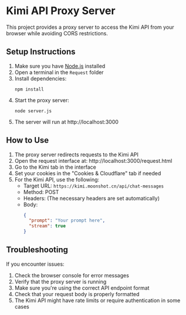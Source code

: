 # Kimi API Proxy Server

This project provides a proxy server to access the Kimi API from your browser while avoiding CORS restrictions.

## Setup Instructions

1. Make sure you have [Node.js](https://nodejs.org/) installed
2. Open a terminal in the `Request` folder
3. Install dependencies:
   ```
   npm install
   ```
4. Start the proxy server:
   ```
   node server.js
   ```
5. The server will run at http://localhost:3000

## How to Use

1. The proxy server redirects requests to the Kimi API
2. Open the request interface at: http://localhost:3000/request.html
3. Go to the Kimi tab in the interface
4. Set your cookies in the "Cookies & Cloudflare" tab if needed
5. For the Kimi API, use the following:
   - Target URL: `https://kimi.moonshot.cn/api/chat-messages`
   - Method: POST
   - Headers: (The necessary headers are set automatically)
   - Body:
     ```json
     {
       "prompt": "Your prompt here",
       "stream": true
     }
     ```

## Troubleshooting

If you encounter issues:

1. Check the browser console for error messages
2. Verify that the proxy server is running
3. Make sure you're using the correct API endpoint format
4. Check that your request body is properly formatted
5. The Kimi API might have rate limits or require authentication in some cases 
